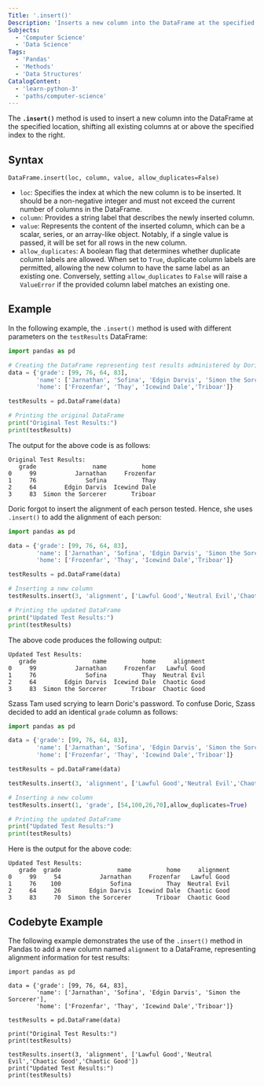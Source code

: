 ```yaml
---
Title: '.insert()'
Description: 'Inserts a new column into the DataFrame at the specified location.'
Subjects:
  - 'Computer Science'
  - 'Data Science'
Tags:
  - 'Pandas'
  - 'Methods'
  - 'Data Structures'
CatalogContent:
  - 'learn-python-3'
  - 'paths/computer-science'
---
```


The **`.insert()`** method is used to insert a new column into the DataFrame at the specified location, shifting all existing columns at or above the specified index to the right.

## Syntax

```pseudo
DataFrame.insert(loc, column, value, allow_duplicates=False)
```

- `loc`: Specifies the index at which the new column is to be inserted. It should be a non-negative integer and must not exceed the current number of columns in the DataFrame.
- `column`: Provides a string label that describes the newly inserted column.
- `value`: Represents the content of the inserted column, which can be a scalar, series, or an array-like object. Notably, if a single value is passed, it will be set for all rows in the new column.
- `allow_duplicates`: A boolean flag that determines whether duplicate column labels are allowed. When set to `True`, duplicate column labels are permitted, allowing the new column to have the same label as an existing one. Conversely, setting `allow_duplicates` to `False` will raise a `ValueError` if the provided column label matches an existing one.

## Example

In the following example, the `.insert()` method is used with different parameters on the `testResults` DataFrame:

```py
import pandas as pd

# Creating the DataFrame representing test results administered by Doric
data = {'grade': [99, 76, 64, 83],
        'name': ['Jarnathan', 'Sofina', 'Edgin Darvis', 'Simon the Sorcerer'],
        'home': ['Frozenfar', 'Thay', 'Icewind Dale','Triboar']}

testResults = pd.DataFrame(data)

# Printing the original DataFrame
print("Original Test Results:")
print(testResults)
```

The output for the above code is as follows:

```shell
Original Test Results:
   grade                name          home
0     99           Jarnathan     Frozenfar
1     76              Sofina          Thay
2     64        Edgin Darvis  Icewind Dale
3     83  Simon the Sorcerer       Triboar
```

Doric forgot to insert the alignment of each person tested. Hence, she uses `.insert()` to add the alignment of each person:

```py
import pandas as pd

data = {'grade': [99, 76, 64, 83],
        'name': ['Jarnathan', 'Sofina', 'Edgin Darvis', 'Simon the Sorcerer'],
        'home': ['Frozenfar', 'Thay', 'Icewind Dale','Triboar']}

testResults = pd.DataFrame(data)

# Inserting a new column
testResults.insert(3, 'alignment', ['Lawful Good','Neutral Evil','Chaotic Good','Chaotic Good'])

# Printing the updated DataFrame
print("Updated Test Results:")
print(testResults)
```

The above code produces the following output:

```shell
Updated Test Results:
   grade                name          home     alignment
0     99           Jarnathan     Frozenfar   Lawful Good
1     76              Sofina          Thay  Neutral Evil
2     64        Edgin Darvis  Icewind Dale  Chaotic Good
3     83  Simon the Sorcerer       Triboar  Chaotic Good
```

Szass Tam used scrying to learn Doric's password. To confuse Doric, Szass decided to add an identical `grade` column as follows:

```py
import pandas as pd

data = {'grade': [99, 76, 64, 83],
        'name': ['Jarnathan', 'Sofina', 'Edgin Darvis', 'Simon the Sorcerer'],
        'home': ['Frozenfar', 'Thay', 'Icewind Dale','Triboar']}

testResults = pd.DataFrame(data)

testResults.insert(3, 'alignment', ['Lawful Good','Neutral Evil','Chaotic Good','Chaotic Good'])

# Inserting a new column
testResults.insert(1, 'grade', [54,100,26,70],allow_duplicates=True)

# Printing the updated DataFrame
print("Updated Test Results:")
print(testResults)
```

Here is the output for the above code:

```shell
Updated Test Results:
   grade  grade                name          home     alignment
0     99     54           Jarnathan     Frozenfar   Lawful Good
1     76    100              Sofina          Thay  Neutral Evil
2     64     26        Edgin Darvis  Icewind Dale  Chaotic Good
3     83     70  Simon the Sorcerer       Triboar  Chaotic Good
```

## Codebyte Example

The following example demonstrates the use of the `.insert()` method in Pandas to add a new column named `alignment` to a DataFrame, representing alignment information for test results:

```codebyte/python
import pandas as pd

data = {'grade': [99, 76, 64, 83],
        'name': ['Jarnathan', 'Sofina', 'Edgin Darvis', 'Simon the Sorcerer'],
        'home': ['Frozenfar', 'Thay', 'Icewind Dale','Triboar']}

testResults = pd.DataFrame(data)

print("Original Test Results:")
print(testResults)

testResults.insert(3, 'alignment', ['Lawful Good','Neutral Evil','Chaotic Good','Chaotic Good'])
print("Updated Test Results:")
print(testResults)
```
